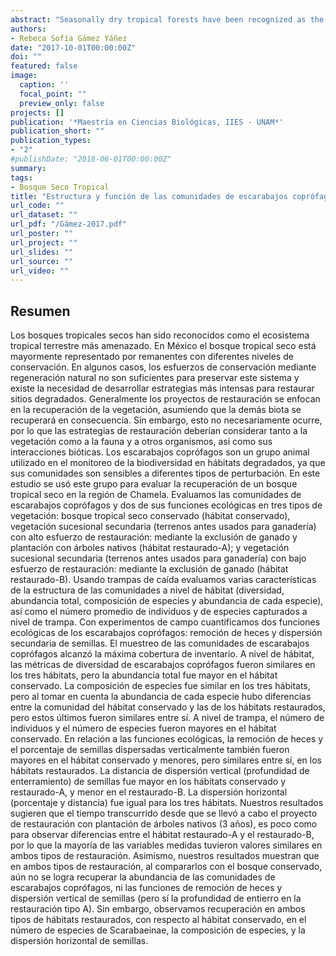 ```yaml
---
abstract: "Seasonally dry tropical forests have been recognized as the most threatened tropical terrestrial ecosystem. In Mexico, dry tropical forest is mostly represented by forest remnants with different degrees of conservation. In some cases, conservation efforts through natural regeneration are not enough to preserve this system and therefore, there is a need to develop more intensive strategies to restore disturbed sites. Generally, restoration projects focus on vegetation recovery, assuming that the remaining organisms will recover as a consequence. However, this does not necessarily occur, and restoration strategies ought to consider not only vegetation, but also animals, and other organisms, as well as their biotic interactions. An animal group frequently used to monitor biodiversity in degraded habitats is the dung beetles, since their community composition and structure are sensitive to different types of disturbances. In this study, this beetle group was used to assess the success of a restoration project in a dry tropical forest in the Chamela region. We evaluated dung beetle communities and two of their ecological functions in three vegetation types: conserved dry tropical forest (conserved habitat), secondary vegetation (land previously used for cattle grazing) with high restoration effort: through cattle exclusion and native tree plantation (restored-A habitat), and secondary vegetation (land previously used for cattle grazing) with low restoration effort: through cattle exclusion (restored-B habitat). Using pitfall traps we assessed dung beetle community structure characteristics at the habitat level (diversity, total abundance, species composition and the abundance of each species), as well as the mean number of individuals and species captured at the trap level. With field experiments we quantified two of the beetles‟ ecological functions: dung removal and secondary seed dispersal. Sampling of dung beetles reached maximum inventory coverage. At the habitat level, diversity metrics were similar in all three habitats, but the total abundance of beetles was higher in the conserved habitat. Species composition was similar among habitats, but once we took into consideration species abundances, the conserved habitat was different from the restored habitats, but the latter two were similar. At the trap level, both the number of individuals and the number of species were higher in the conserved habitat. Regarding ecological functions, dung removal and the percentage of vertically dispersed seeds were also higher in the conserved habitat and equally low in the two restored habitats. The vertical distance of seed dispersal (burial depth) was higher in the conserved and restored-A habitat and lower in the restored-B habitat. Horizontal seed dispersal (percentage and distance) was the same in all three habitats. Our results suggest that the time elapsed since the restoration project with tree planting was carried out (3 years), is not enough to observe differences between the two restored habitats, so that most of the measured variables had similar values in both types of restoration. Also, our results show that in both types of restoration, when comparing them with the conserved forest, the abundance of dung beetles has not yet been recovered, and neither have the functions of dung removal and vertical seed dispersion (but depth of burial did recover in restoration type A). However, we observed recovery in both types of restored habitats, with respect to the conserved habitat, in the number of species of Scarabaeinae, species composition, and horizontal seed dispersal."
authors:
- Rebeca Sofía Gámez Yáñez
date: "2017-10-01T00:00:00Z"
doi: ""
featured: false
image:
  caption: ''
  focal_point: ""
  preview_only: false
projects: []
publication: '*Maestría en Ciencias Biológicas, IIES - UNAM*'
publication_short: ""
publication_types:
- "2"
#publishDate: "2018-06-01T00:00:00Z"
summary: 
tags:
- Bosque Seco Tropical
title: "Estructura y función de las comunidades de escarabajos coprófagos en un bosque tropical seco: midiendo los efectos de un esfuerzo de restauración en la región de Chamela, Jalisco"
url_code: ""
url_dataset: ""
url_pdf: "/Gámez-2017.pdf"
url_poster: ""
url_project: ""
url_slides: ""
url_source: ""
url_video: ""
---
```


## Resumen

Los bosques tropicales secos han sido reconocidos como el ecosistema tropical terrestre más amenazado. En México el bosque tropical seco está mayormente representado por remanentes con diferentes niveles de conservación. En algunos casos, los esfuerzos de conservación mediante regeneración natural no son suficientes para preservar este sistema y existe la necesidad de desarrollar estrategias más intensas para restaurar sitios degradados. Generalmente los proyectos de restauración se enfocan en la recuperación de la vegetación, asumiendo que la demás biota se recuperará en consecuencia. Sin embargo, esto no necesariamente ocurre, por lo que las estrategias de restauración deberían considerar tanto a la vegetación como a la fauna y a otros organismos, así como sus interacciones bióticas. Los escarabajos coprófagos son un grupo animal utilizado en el monitoreo de la biodiversidad en hábitats degradados, ya que sus comunidades son sensibles a diferentes tipos de perturbación. En este estudio se usó este grupo para evaluar la recuperación de un bosque tropical seco en la región de Chamela. Evaluamos las comunidades de escarabajos coprófagos y dos de sus funciones ecológicas en tres tipos de vegetación: bosque tropical seco conservado (hábitat conservado), vegetación sucesional secundaria (terrenos antes usados para ganadería) con alto esfuerzo de restauración: mediante la exclusión de ganado y plantación con árboles nativos (hábitat restaurado-A); y vegetación sucesional secundaria (terrenos antes usados para ganadería) con bajo esfuerzo de restauración: mediante la exclusión de ganado (hábitat restaurado-B). Usando trampas de caída evaluamos varias características de la estructura de las comunidades a nivel de hábitat (diversidad, abundancia total, composición de especies y abundancia de cada especie), así como el número promedio de individuos y de especies capturados a nivel de trampa. Con experimentos de campo cuantificamos dos funciones ecológicas de los escarabajos coprófagos: remoción de heces y dispersión secundaria de semillas. El muestreo de las comunidades de escarabajos coprófagos alcanzó la máxima cobertura de inventario. A nivel de hábitat, las métricas de diversidad de escarabajos coprófagos fueron similares en los tres hábitats, pero la abundancia total fue mayor en el hábitat conservado. La composición de especies fue similar en los tres hábitats, pero al tomar en cuenta la abundancia de cada especie hubo diferencias entre la comunidad del hábitat conservado y las de los hábitats restaurados, pero estos últimos fueron similares entre sí. A nivel de trampa, el número de individuos y el número de especies fueron mayores en el hábitat conservado. En relación a las funciones ecológicas, la remoción de heces y el porcentaje de semillas dispersadas verticalmente también fueron mayores en el hábitat conservado y menores, pero similares entre sí, en los hábitats restaurados. La distancia de dispersión vertical (profundidad de enterramiento) de semillas fue mayor en los hábitats conservado y restaurado-A, y menor en el restaurado-B. La dispersión horizontal (porcentaje y distancia) fue igual para los tres hábitats. Nuestros resultados sugieren que el tiempo transcurrido desde que se llevó a cabo el proyecto de restauración con plantación de árboles nativos (3 años), es poco como para observar diferencias entre el hábitat restaurado-A y el restaurado-B, por lo que la mayoría de las variables medidas tuvieron valores similares en ambos tipos de restauración. Asimismo, nuestros resultados muestran que en ambos tipos de restauración, al compararlos con el bosque conservado, aún no se logra recuperar la abundancia de las comunidades de escarabajos coprófagos, ni las funciones de remoción de heces y dispersión vertical de semillas (pero sí la profundidad de entierro en la restauración tipo A). Sin embargo, observamos recuperación en ambos tipos de hábitats restaurados, con respecto al hábitat conservado, en el número de especies de Scarabaeinae, la composición de especies, y la dispersión horizontal de semillas.

